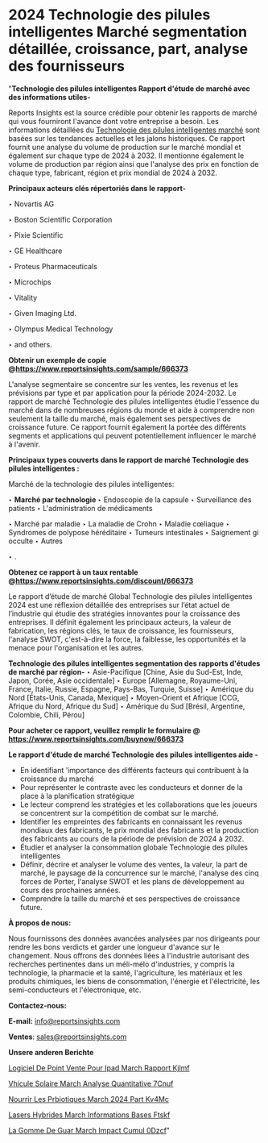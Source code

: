 # 2024 Technologie des pilules intelligentes Marché segmentation détaillée, croissance, part, analyse des fournisseurs

"<strong>Technologie des pilules intelligentes Rapport d'étude de marché avec des informations utiles-</strong>

Reports Insights est la source crédible pour obtenir les rapports de marché qui vous fourniront l'avance dont votre entreprise a besoin. Les informations détaillées du <a href=https://www.reportsinsights.com/sample/666373>Technologie des pilules intelligentes marché</a> sont basées sur les tendances actuelles et les jalons historiques. Ce rapport fournit une analyse du volume de production sur le marché mondial et également sur chaque type de 2024 à 2032. Il mentionne également le volume de production par région ainsi que l'analyse des prix en fonction de chaque type, fabricant, région et prix mondial de 2024 à 2032.

<b>Principaux acteurs clés répertoriés dans le rapport-</b>

‣ Novartis AG

‣ Boston Scientific Corporation

‣ Pixie Scientific

‣ GE Healthcare

‣ Proteus Pharmaceuticals

‣ Microchips

‣ Vitality

‣ Given Imaging Ltd.

‣ Olympus Medical Technology

‣ and others.

<strong><b>Obtenir un exemple de copie @</b></strong><a href=https://www.reportsinsights.com/sample/666373><strong><b>https://www.reportsinsights.com/sample/666373</b></strong></a>

L'analyse segmentaire se concentre sur les ventes, les revenus et les prévisions par type et par application pour la période 2024-2032. Le rapport de marché Technologie des pilules intelligentes étudie l'essence du marché dans de nombreuses régions du monde et aide à comprendre non seulement la taille du marché, mais également ses perspectives de croissance future. Ce rapport fournit également la portée des différents segments et applications qui peuvent potentiellement influencer le marché à l'avenir.

<strong>Principaux types couverts dans le rapport de marché Technologie des pilules intelligentes :</strong>

Marché de la technologie des pilules intelligentes:

‣  <strong> Marché par technologie </strong>
‣ Endoscopie de la capsule
‣ Surveillance des patients
‣ L'administration de médicaments

‣  Marché par maladie
‣ La maladie de Crohn
‣ Maladie cœliaque
‣ Syndromes de polypose héréditaire
‣ Tumeurs intestinales
‣ Saignement gi occulte
‣ Autres

‣  .

<strong><b>Obtenez ce rapport à un taux rentable @</b></strong><a href=https://www.reportsinsights.com/discount/666373><strong><b>https://www.reportsinsights.com/discount/666373</b></strong></a>

Le rapport d’étude de marché Global Technologie des pilules intelligentes 2024 est une réflexion détaillée des entreprises sur l’état actuel de l’industrie qui étudie des stratégies innovantes pour la croissance des entreprises. Il définit également les principaux acteurs, la valeur de fabrication, les régions clés, le taux de croissance, les fournisseurs, l'analyse SWOT, c'est-à-dire la force, la faiblesse, les opportunités et la menace pour l'organisation et les autres.

<strong>Technologie des pilules intelligentes segmentation des rapports d'études de marché par région-</strong>
‣ Asie-Pacifique [Chine, Asie du Sud-Est, Inde, Japon, Corée, Asie occidentale]
‣ Europe [Allemagne, Royaume-Uni, France, Italie, Russie, Espagne, Pays-Bas, Turquie, Suisse]
‣ Amérique du Nord [États-Unis, Canada, Mexique]
‣ Moyen-Orient et Afrique [CCG, Afrique du Nord, Afrique du Sud]
‣ Amérique du Sud [Brésil, Argentine, Colombie, Chili, Pérou]

<strong>Pour acheter ce rapport, veuillez remplir le formulaire @   <a href=https://www.reportsinsights.com/buynow/666373>https://www.reportsinsights.com/buynow/666373</a></strong>

<strong>Le rapport d'étude de marché Technologie des pilules intelligentes aide -</strong>
<ul>
  <li>En identifiant 'importance des différents facteurs qui contribuent à la croissance du marché</li>
  <li>Pour représenter le contraste avec les conducteurs et donner de la place à la planification stratégique</li>
  <li>Le lecteur comprend les stratégies et les collaborations que les joueurs se concentrent sur la compétition de combat sur le marché.</li>
  <li>Identifier les empreintes des fabricants en connaissant les revenus mondiaux des fabricants, le prix mondial des fabricants et la production des fabricants au cours de la période de prévision de 2024 à 2032.</li>
  <li>Étudier et analyser la consommation globale Technologie des pilules intelligentes</li>
  <li>Définir, décrire et analyser le volume des ventes, la valeur, la part de marché, le paysage de la concurrence sur le marché, l'analyse des cinq forces de Porter, l'analyse SWOT et les plans de développement au cours des prochaines années.</li>
  <li>Comprendre la taille du marché et ses perspectives de croissance future.</li>
</ul>
<strong>À propos de nous:</strong>

Nous fournissons des données avancées analysées par nos dirigeants pour rendre les bons verdicts et garder une longueur d'avance sur le changement. Nous offrons des données liées à l'industrie autorisant des recherches pertinentes dans un méli-mélo d'industries, y compris la technologie, la pharmacie et la santé, l'agriculture, les matériaux et les produits chimiques, les biens de consommation, l'énergie et l'électricité, les semi-conducteurs et l'électronique, etc.

<strong>Contactez-nous:</strong>

<strong>E-mail:</strong> <a href=mailto:info@reportsinsights.com>info@reportsinsights.com</a>

<strong>Ventes</strong>: <a href=mailto:sales@reportsinsights.com>sales@reportsinsights.com</a>

<strong>Unsere anderen Berichte</strong>

<a href=https://www.linkedin.com/pulse/logiciel-de-point-vente-pour-ipad-march%C3%A9-rapport-kjlmf/>Logiciel De Point Vente Pour Ipad March Rapport Kjlmf</a>

<a href=https://www.linkedin.com/pulse/v%C3%A9hicule-solaire-march%C3%A9-analyse-quantitative-7cnuf/>Vhicule Solaire March Analyse Quantitative 7Cnuf</a>

<a href=https://www.linkedin.com/pulse/nourrir-les-pr%C3%A9biotiques-march%C3%A9-2024-part-kv4mc/>Nourrir Les Prbiotiques March 2024 Part Kv4Mc</a>

<a href=https://www.linkedin.com/pulse/lasers-hybrides-march%C3%A9-informations-bas%C3%A9es-ftskf/>Lasers Hybrides March Informations Bases Ftskf</a>

<a href=https://www.linkedin.com/pulse/la-gomme-de-guar-march%C3%A9-impact-cumul%C3%A9-0dzcf/>La Gomme De Guar March Impact Cumul 0Dzcf</a>"
